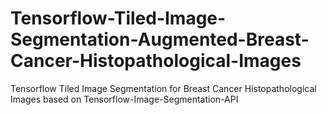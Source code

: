 # Tensorflow-Tiled-Image-Segmentation-Augmented-Breast-Cancer-Histopathological-Images
Tensorflow Tiled Image Segmentation for Breast Cancer Histopathological Images based on Tensorflow-Image-Segmentation-API
